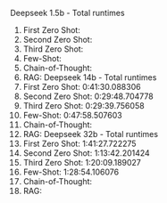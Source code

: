 Deepseek 1.5b - Total runtimes
1. First Zero Shot:
2. Second Zero Shot:
3. Third Zero Shot: 
4. Few-Shot:
5. Chain-of-Thought:
6. RAG:
Deepseek 14b - Total runtimes
1. First Zero Shot: 0:41:30.088306
2. Second Zero Shot: 0:29:48.704778
3. Third Zero Shot: 0:29:39.756058
4. Few-Shot: 0:47:58.507603
5. Chain-of-Thought:
6. RAG:
Deepseek 32b - Total runtimes
1. First Zero Shot: 1:41:27.722275
2. Second Zero Shot: 1:13:42.201424
3. Third Zero Shot: 1:20:09.189027
4. Few-Shot: 1:28:54.106076
5. Chain-of-Thought:
6. RAG: